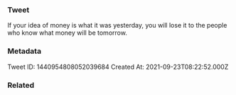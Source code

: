 ### Tweet
If your idea of money is what it was yesterday, you will lose it to the people who know what money will be tomorrow.

### Metadata
Tweet ID: 1440954808052039684
Created At: 2021-09-23T08:22:52.000Z

### Related

